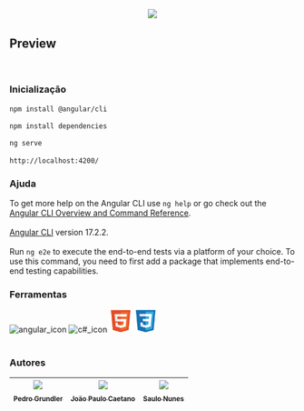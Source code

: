<p align="center">
  <img src="https://github.com/SauloHGN/TicketTower/assets/100096259/dbf4fdb6-1d6b-4545-a14b-5c494c174f7f" />
</p>

## Preview

<br/>

### Inicialização

```
npm install @angular/cli
```

```
npm install dependencies
```

```
ng serve
```

`http://localhost:4200/`

### Ajuda

To get more help on the Angular CLI use `ng help` or go check out the [Angular CLI Overview and Command Reference](https://angular.io/cli).<br/><br/>
[Angular CLI](https://github.com/angular/angular-cli) version 17.2.2.<br/><br/>
Run `ng e2e` to execute the end-to-end tests via a platform of your choice. To use this command, you need to first add a package that implements end-to-end testing capabilities.<br/>

### Ferramentas

<div style="display: inline_block" alt="linguagens">
<a target="_blank"> <img src="https://github.com/SauloHGN/TicketTower/assets/100096259/1f11251a-9858-4ac7-9d4d-4b063b4782ea" alt="angular_icon" width="45" height="45"/> </a>
<a target="_blank"> <img src="https://cdn.jsdelivr.net/gh/devicons/devicon@latest/icons/typescript/typescript-original.svg" alt="c#_icon" width="40" height="40"/> </a>
<a target="_blank"> <img src="https://raw.githubusercontent.com/devicons/devicon/master/icons/html5/html5-original.svg" alt="html_icon" width="40" height="40"/> </a>
<a target="_blank"> <img src="https://raw.githubusercontent.com/devicons/devicon/master/icons/css3/css3-original.svg" alt="css_icon" width="40" height="40"/> </a>
</div><br/>

### Autores

| [<img src="https://avatars.githubusercontent.com/u/88466085?v=4" width=115><br><sub>Pedro Grundler</sub>](https://github.com/pEdrolgdcm) | [<img src="https://avatars.githubusercontent.com/u/99048941?v=4" width=115><br><sub>João Paulo Caetano</sub>](https://github.com/Jpcaetano) | [<img src="https://avatars.githubusercontent.com/u/100096259?v=4" width=115><br><sub>Saulo Nunes</sub>](https://github.com/SauloHGN) |
| :--------------------------------------------------------------------------------------------------------------------------------------: | :-----------------------------------------------------------------------------------------------------------------------------------------: | :----------------------------------------------------------------------------------------------------------------------------------: |
